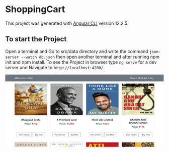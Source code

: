 # ShoppingCart

This project was generated with [Angular CLI](https://github.com/angular/angular-cli) version 12.2.5.

## To start the Project

Open a terminal and Go to src/data directory and write the command `json-server --watch db.json`
then open another terminal and after running npm init and npm install.
To see the Project in browser type `ng serve` for a dev server and Navigate to `http://localhost:4200/`.

![alt text](https://raw.githubusercontent.com/aniketakgec/shoppingCart/master/src/assets/home.png)
